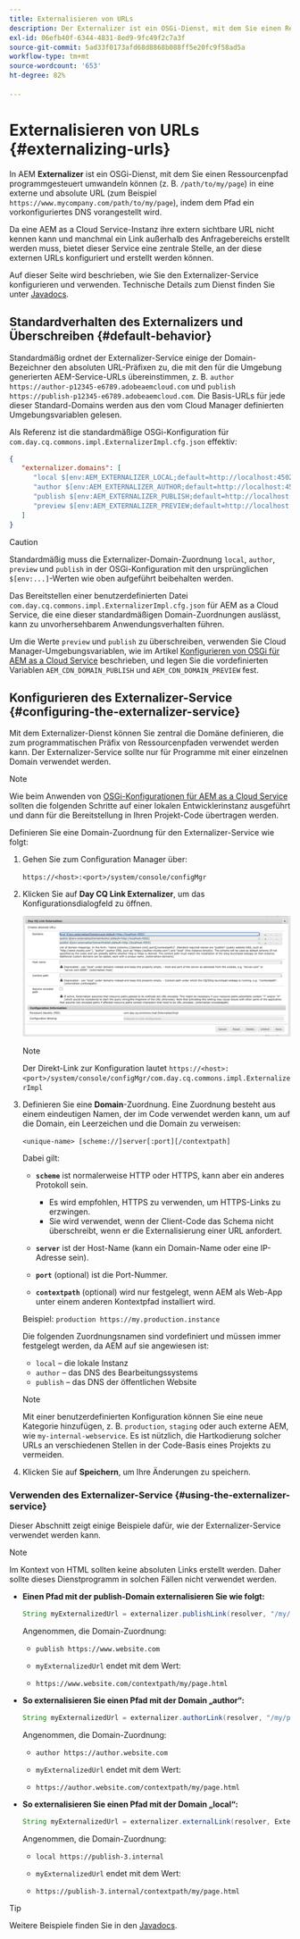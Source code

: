 ```yaml
---
title: Externalisieren von URLs
description: Der Externalizer ist ein OSGi-Dienst, mit dem Sie einen Ressourcenpfad programmgesteuert in eine externe und absolute URL umwandeln können.
exl-id: 06efb40f-6344-4831-8ed9-9fc49f2c7a3f
source-git-commit: 5ad33f0173afd68d8868b088ff5e20fc9f58ad5a
workflow-type: tm+mt
source-wordcount: '653'
ht-degree: 82%

---
```


# Externalisieren von URLs {#externalizing-urls}

In AEM **Externalizer** ist ein OSGi-Dienst, mit dem Sie einen Ressourcenpfad programmgesteuert umwandeln können (z. B. `/path/to/my/page`) in eine externe und absolute URL (zum Beispiel `https://www.mycompany.com/path/to/my/page`), indem dem Pfad ein vorkonfiguriertes DNS vorangestellt wird.

Da eine AEM as a Cloud Service-Instanz ihre extern sichtbare URL nicht kennen kann und manchmal ein Link außerhalb des Anfragebereichs erstellt werden muss, bietet dieser Service eine zentrale Stelle, an der diese externen URLs konfiguriert und erstellt werden können.

Auf dieser Seite wird beschrieben, wie Sie den Externalizer-Service konfigurieren und verwenden. Technische Details zum Dienst finden Sie unter [Javadocs](https://www.adobe.io/experience-manager/reference-materials/cloud-service/javadoc/com/day/cq/commons/Externalizer.html).

## Standardverhalten des Externalizers und Überschreiben {#default-behavior}

Standardmäßig ordnet der Externalizer-Service einige der Domain-Bezeichner den absoluten URL-Präfixen zu, die mit den für die Umgebung generierten AEM-Service-URLs übereinstimmen, z. B. `author https://author-p12345-e6789.adobeaemcloud.com` und `publish https://publish-p12345-e6789.adobeaemcloud.com`. Die Basis-URLs für jede dieser Standard-Domains werden aus den vom Cloud Manager definierten Umgebungsvariablen gelesen.

Als Referenz ist die standardmäßige OSGi-Konfiguration für `com.day.cq.commons.impl.ExternalizerImpl.cfg.json` effektiv:

```json
{
   "externalizer.domains": [
      "local $[env:AEM_EXTERNALIZER_LOCAL;default=http://localhost:4502]",
      "author $[env:AEM_EXTERNALIZER_AUTHOR;default=http://localhost:4502]",
      "publish $[env:AEM_EXTERNALIZER_PUBLISH;default=http://localhost:4503]",
      "preview $[env:AEM_EXTERNALIZER_PREVIEW;default=http://localhost:4503]"
   ]
}
```

>[!CAUTION]
>
>Standardmäßig muss die Externalizer-Domain-Zuordnung `local`, `author`, `preview` und `publish` in der OSGi-Konfiguration mit den ursprünglichen `$[env:...]`-Werten wie oben aufgeführt beibehalten werden.
>
>Das Bereitstellen einer benutzerdefinierten Datei `com.day.cq.commons.impl.ExternalizerImpl.cfg.json` für AEM as a Cloud Service, die eine dieser standardmäßigen Domain-Zuordnungen auslässt, kann zu unvorhersehbarem Anwendungsverhalten führen.

Um die Werte `preview` und `publish` zu überschreiben, verwenden Sie Cloud Manager-Umgebungsvariablen, wie im Artikel [Konfigurieren von OSGi für AEM as a Cloud Service](/help/implementing/deploying/configuring-osgi.md#cloud-manager-api-format-for-setting-properties) beschrieben, und legen Sie die vordefinierten Variablen `AEM_CDN_DOMAIN_PUBLISH` und `AEM_CDN_DOMAIN_PREVIEW` fest.

## Konfigurieren des Externalizer-Service {#configuring-the-externalizer-service}

Mit dem Externalizer-Dienst können Sie zentral die Domäne definieren, die zum programmatischen Präfix von Ressourcenpfaden verwendet werden kann. Der Externalizer-Service sollte nur für Programme mit einer einzelnen Domain verwendet werden.

>[!NOTE]
>
>Wie beim Anwenden von [OSGi-Konfigurationen für AEM as a Cloud Service](/help/implementing/deploying/overview.md#osgi-configuration) sollten die folgenden Schritte auf einer lokalen Entwicklerinstanz ausgeführt und dann für die Bereitstellung in Ihren Projekt-Code übertragen werden.

Definieren Sie eine Domain-Zuordnung für den Externalizer-Service wie folgt:

1. Gehen Sie zum Configuration Manager über:

   `https://<host>:<port>/system/console/configMgr`

1. Klicken Sie auf **Day CQ Link Externalizer**, um das Konfigurationsdialogfeld zu öffnen.

   ![Die OSGi-Konfiguration des Externalizers](./assets/externalizer-osgi.png)

   >[!NOTE]
   >
   >Der Direkt-Link zur Konfiguration lautet `https://<host>:<port>/system/console/configMgr/com.day.cq.commons.impl.ExternalizerImpl`

1. Definieren Sie eine **Domain**-Zuordnung. Eine Zuordnung besteht aus einem eindeutigen Namen, der im Code verwendet werden kann, um auf die Domain, ein Leerzeichen und die Domain zu verweisen:

   `<unique-name> [scheme://]server[:port][/contextpath]`

   Dabei gilt:

   * **`scheme`** ist normalerweise HTTP oder HTTPS, kann aber ein anderes Protokoll sein.

      * Es wird empfohlen, HTTPS zu verwenden, um HTTPS-Links zu erzwingen.
      * Sie wird verwendet, wenn der Client-Code das Schema nicht überschreibt, wenn er die Externalisierung einer URL anfordert.

   * **`server`** ist der Host-Name (kann ein Domain-Name oder eine IP-Adresse sein).
   * **`port`** (optional) ist die Port-Nummer.
   * **`contextpath`** (optional) wird nur festgelegt, wenn AEM als Web-App unter einem anderen Kontextpfad installiert wird.

   Beispiel: `production https://my.production.instance`

   Die folgenden Zuordnungsnamen sind vordefiniert und müssen immer festgelegt werden, da AEM auf sie angewiesen ist:

   * `local` – die lokale Instanz
   * `author` – das DNS des Bearbeitungssystems
   * `publish` – das DNS der öffentlichen Website

   >[!NOTE]
   >
   >Mit einer benutzerdefinierten Konfiguration können Sie eine neue Kategorie hinzufügen, z. B. `production`, `staging` oder auch externe AEM, wie `my-internal-webservice`. Es ist nützlich, die Hartkodierung solcher URLs an verschiedenen Stellen in der Code-Basis eines Projekts zu vermeiden.

1. Klicken Sie auf **Speichern**, um Ihre Änderungen zu speichern.

### Verwenden des Externalizer-Service {#using-the-externalizer-service}

Dieser Abschnitt zeigt einige Beispiele dafür, wie der Externalizer-Service verwendet werden kann.

>[!NOTE]
>
>Im Kontext von HTML sollten keine absoluten Links erstellt werden. Daher sollte dieses Dienstprogramm in solchen Fällen nicht verwendet werden.

* **Einen Pfad mit der publish-Domain externalisieren Sie wie folgt:**

  ```java
  String myExternalizedUrl = externalizer.publishLink(resolver, "/my/page") + ".html";
  ```

  Angenommen, die Domain-Zuordnung:

   * `publish https://www.website.com`

   * `myExternalizedUrl` endet mit dem Wert:

   * `https://www.website.com/contextpath/my/page.html`

* **So externalisieren Sie einen Pfad mit der Domain „author“:**

  ```java
  String myExternalizedUrl = externalizer.authorLink(resolver, "/my/page") + ".html";
  ```

  Angenommen, die Domain-Zuordnung:

   * `author https://author.website.com`

   * `myExternalizedUrl` endet mit dem Wert:

   * `https://author.website.com/contextpath/my/page.html`

* **So externalisieren Sie einen Pfad mit der Domain „local“:**

  ```java
  String myExternalizedUrl = externalizer.externalLink(resolver, Externalizer.LOCAL, "/my/page") + ".html";
  ```

  Angenommen, die Domain-Zuordnung:

   * `local https://publish-3.internal`

   * `myExternalizedUrl` endet mit dem Wert:

   * `https://publish-3.internal/contextpath/my/page.html`

>[!TIP]
>
>Weitere Beispiele finden Sie in den [Javadocs](https://www.adobe.io/experience-manager/reference-materials/cloud-service/javadoc/com/day/cq/commons/Externalizer.html).
